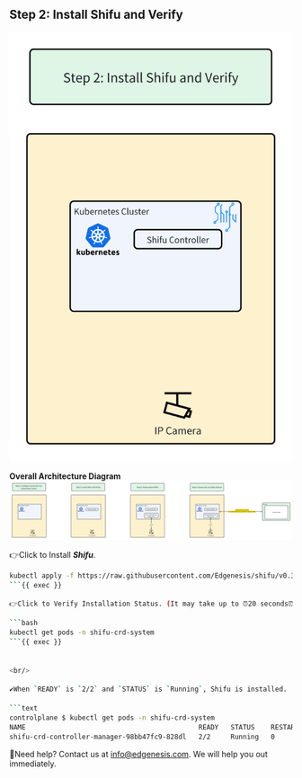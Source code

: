 ## Step 2: Install Shifu and Verify

![step2](../../images/shifu/step2.png)

**Overall Architecture Diagram**
![Architecture](../../images/shifu/overall_architecture.png)

👉Click to Install ***Shifu***.

```bash
kubectl apply -f https://raw.githubusercontent.com/Edgenesis/shifu/v0.39.0/pkg/k8s/crd/install/shifu_install.yml
```{{ exec }}

👉Click to Verify Installation Status. (It may take up to ⏰20 seconds⏰ to install.)

```bash
kubectl get pods -n shifu-crd-system 
```{{ exec }}


<br/>

✔️When `READY` is `2/2` and `STATUS` is `Running`, Shifu is installed.

```text
controlplane $ kubectl get pods -n shifu-crd-system 
NAME                                           READY   STATUS    RESTARTS   AGE
shifu-crd-controller-manager-98bb47fc9-828dl   2/2     Running   0          22s
```


🔔Need help? Contact us at [info@edgenesis.com](mailto:info@edgenesis.com). We will help you out immediately.
